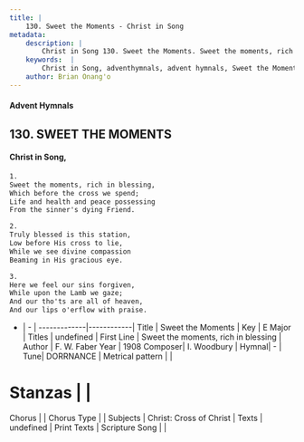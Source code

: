 ```yaml
---
title: |
    130. Sweet the Moments - Christ in Song
metadata:
    description: |
        Christ in Song 130. Sweet the Moments. Sweet the moments, rich in blessing, Which before the cross we spend; Life and health and peace possessing From the sinner's dying Friend.
    keywords:  |
        Christ in Song, adventhymnals, advent hymnals, Sweet the Moments, Sweet the moments, rich in blessing. 
    author: Brian Onang'o
---
```


#### Advent Hymnals
## 130. SWEET THE MOMENTS
####  Christ in Song,

```txt
1.
Sweet the moments, rich in blessing,
Which before the cross we spend;
Life and health and peace possessing
From the sinner's dying Friend.

2.
Truly blessed is this station,
Low before His cross to lie,
While we see divine compassion
Beaming in His gracious eye.

3.
Here we feel our sins forgiven,
While upon the Lamb we gaze;
And our tho'ts are all of heaven,
And our lips o'erflow with praise.


```

- |   -  |
-------------|------------|
Title | Sweet the Moments |
Key | E Major |
Titles | undefined |
First Line | Sweet the moments, rich in blessing |
Author | F. W. Faber
Year | 1908
Composer| I. Woodbury |
Hymnal|  - |
Tune| DORRNANCE |
Metrical pattern | |
# Stanzas |  |
Chorus |  |
Chorus Type |  |
Subjects | Christ: Cross of Christ |
Texts | undefined |
Print Texts | 
Scripture Song |  |
    
